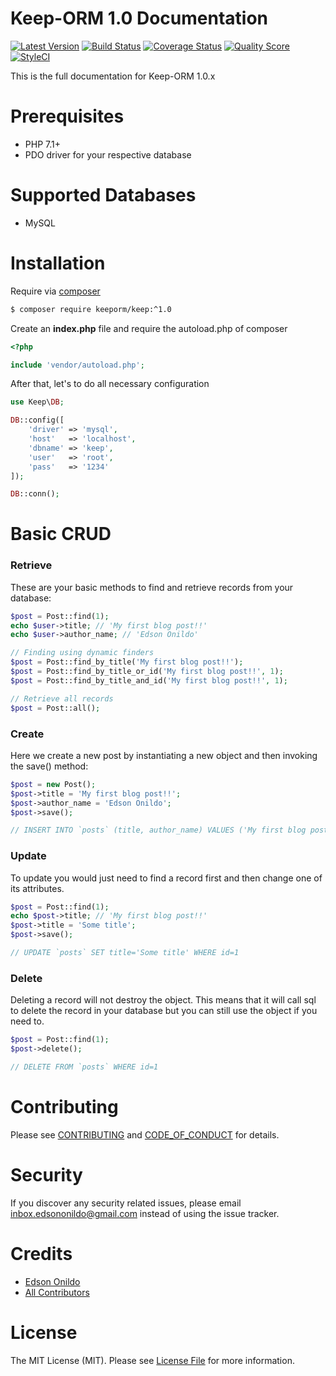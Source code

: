 Keep-ORM 1.0 Documentation
======================

[![Latest Version][ico-version]][link-version]
[![Build Status][ico-travis]][link-travis]
[![Coverage Status][ico-scrutinizer]][link-scrutinizer]
[![Quality Score][ico-code-quality]][link-code-quality]
[![StyleCI][ico-styleci]][link-styleci]

This is the full documentation for Keep-ORM 1.0.x

Prerequisites
=============

* PHP 7.1+
* PDO driver for your respective database

Supported Databases
===================

* MySQL

Installation
============

Require via [composer](https://getcomposer.org/download/)

``` sh
$ composer require keeporm/keep:^1.0
```

Create an **index.php** file and require the autoload.php of composer

```php
<?php

include 'vendor/autoload.php';
```

After that, let's to do all necessary configuration

```php
use Keep\DB;

DB::config([
    'driver' => 'mysql',
    'host'   => 'localhost',
    'dbname' => 'keep',
    'user'   => 'root',
    'pass'   => '1234'
]);

DB::conn();
```

Basic CRUD
==========

### Retrieve

These are your basic methods to find and retrieve records from your database:

```php
$post = Post::find(1);
echo $user->title; // 'My first blog post!!'
echo $user->author_name; // 'Edson Onildo'

// Finding using dynamic finders
$post = Post::find_by_title('My first blog post!!');
$post = Post::find_by_title_or_id('My first blog post!!', 1);
$post = Post::find_by_title_and_id('My first blog post!!', 1);

// Retrieve all records
$post = Post::all();
```

### Create

Here we create a new post by instantiating a new object and then invoking the save() method:

```php
$post = new Post();
$post->title = 'My first blog post!!';
$post->author_name = 'Edson Onildo';
$post->save();

// INSERT INTO `posts` (title, author_name) VALUES ('My first blog post!!', 'Edson Onildo');
```

### Update

To update you would just need to find a record first and then change one of its attributes.

```php
$post = Post::find(1);
echo $post->title; // 'My first blog post!!'
$post->title = 'Some title';
$post->save();

// UPDATE `posts` SET title='Some title' WHERE id=1
```

### Delete

Deleting a record will not destroy the object. This means that it will call sql to delete the record in your database but you can still use the object if you need to.

```php
$post = Post::find(1);
$post->delete();

// DELETE FROM `posts` WHERE id=1
```

Contributing
============

Please see [CONTRIBUTING](CONTRIBUTING.md) and [CODE_OF_CONDUCT](CODE_OF_CONDUCT.md) for details.

Security
========

If you discover any security related issues, please email inbox.edsononildo@gmail.com instead of using the issue tracker.

Credits
=======

- [Edson Onildo][link-author]
- [All Contributors][link-contributors]

License
=======

The MIT License (MIT). Please see [License File](LICENSE.md) for more information.

[ico-version]: https://img.shields.io/github/release/EdsonOnildoJR/Keep.svg?style=flat-square
[ico-travis]: https://img.shields.io/travis/EdsonOnildoJR/Keep/master.svg?style=flat-square
[ico-scrutinizer]: https://img.shields.io/scrutinizer/coverage/g/EdsonOnildoJR/Keep.svg?style=flat-square
[ico-code-quality]: https://img.shields.io/scrutinizer/g/EdsonOnildoJR/Keep.svg?style=flat-square
[ico-styleci]: https://styleci.io/repos/124445597/shield?branch=master

[link-version]:https://github.com/EdsonOnildoJR/Keep/releases
[link-travis]: https://travis-ci.org/EdsonOnildoJR/Keep
[link-scrutinizer]: https://scrutinizer-ci.com/g/EdsonOnildoJR/Keep/code-structure
[link-code-quality]: https://scrutinizer-ci.com/g/EdsonOnildoJR/Keep
[link-styleci]: https://styleci.io/repos/124445597
[link-author]: https://github.com/EdsonOnildoJR
[link-contributors]: https://github.com/EdsonOnildoJR/Keep/contributors
